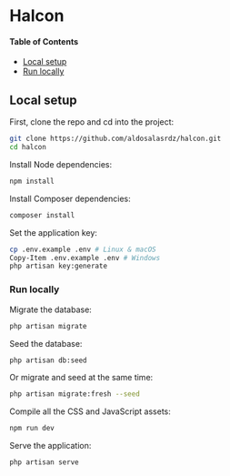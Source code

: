 # Halcon

#### Table of Contents

- [Local setup](#local-setup)
- [Run locally](#run-locally)

## Local setup

First, clone the repo and cd into the project:

```bash
git clone https://github.com/aldosalasrdz/halcon.git
cd halcon
```

Install Node dependencies:

```bash
npm install
```

Install Composer dependencies:

```bash
composer install
```

Set the application key:

```bash
cp .env.example .env # Linux & macOS
Copy-Item .env.example .env # Windows
php artisan key:generate
```

### Run locally

Migrate the database:

```bash
php artisan migrate
```

Seed the database:

```bash
php artisan db:seed
```

Or migrate and seed at the same time:
```bash
php artisan migrate:fresh --seed
```

Compile all the CSS and JavaScript assets:

```bash
npm run dev
```

Serve the application:

```bash
php artisan serve
```


